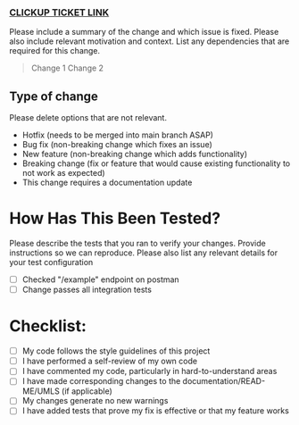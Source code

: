 ### [CLICKUP TICKET LINK](https://app.clickup.com/t/r17re8)

Please include a summary of the change and which issue is fixed. Please also include relevant motivation and context. List any dependencies that are required for this change.

> Change 1
> Change 2

## Type of change

Please delete options that are not relevant.

- Hotfix (needs to be merged into main branch ASAP)
- Bug fix (non-breaking change which fixes an issue)
- New feature (non-breaking change which adds functionality)
- Breaking change (fix or feature that would cause existing functionality to not work as expected)
- This change requires a documentation update

# How Has This Been Tested?

Please describe the tests that you ran to verify your changes. Provide instructions so we can reproduce. Please also list any relevant details for your test configuration

- [ ] Checked "/example" endpoint on postman
- [ ] Change passes all integration tests

# Checklist:

- [ ] My code follows the style guidelines of this project
- [ ] I have performed a self-review of my own code
- [ ] I have commented my code, particularly in hard-to-understand areas
- [ ] I have made corresponding changes to the documentation/READ-ME/UMLS (if applicable)
- [ ] My changes generate no new warnings
- [ ] I have added tests that prove my fix is effective or that my feature works
